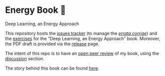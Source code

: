 # Energy Book 🔋
Deep Learning, an Energy Approach

This repository hosts the [issues tracker](https://github.com/Atcold/Energy-Book/issues) (to manage the [*errata corrige*](https://en.wikipedia.org/wiki/Erratum)) and the [exercises](exercises) for the "Deep Learning, an Energy Approach" book.
Moreover, the PDF draft is provided via the [release](https://github.com/Atcold/Energy-Book/releases) page.

The intent of this repo is to have an [open peer review](https://en.wikipedia.org/wiki/Open_peer_review) of my book, using the [discussion](https://github.com/Atcold/Energy-Book/discussions) section.

The story behind this book can be found [here](https://atcold.github.io/book).
